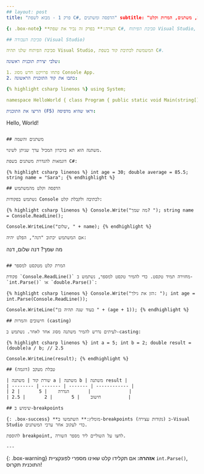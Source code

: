 ```yaml
---
## layout: post 
title: "פרק 1 - מבוא לשפת C#, הדפסה ומשתנים" subtitle: "הדפסה, משתנים, המרות וקלט" author: "הכשרת מורים למדעי המחשב" lang: he

{: .box-note} **הערה:** בפרק זה נכיר את שפת C#, סביבת הפיתוח Visual Studio, נלמד על משתנים, קלט, פלט והמרות בין סוגים שונים של משתנים.

## סביבת העבודה (Visual Studio)

סביבת הפיתוח שלנו תהיה Visual Studio, המשמשת לכתיבת קוד בשפת C#.

שלבי יצירת תוכנית ראשונה:

1. פתחו פרויקט חדש מסוג Console App.
2. כתבו את קוד התוכנית הראשונה:

{% highlight csharp linenos %} using System;

namespace HelloWorld { class Program { public static void Main(string[] args) { Console.WriteLine("Hello, World!"); } } } {% endhighlight %}

הריצו את התוכנית (F5) וראו שהיא מדפיסה:

```
Hello, World!
```

## משתנים והשמה

משתנה הוא תא בזיכרון המכיל ערך שניתן לשינוי.

דוגמאות להגדרת משתנים בשפת C#:

{% highlight csharp linenos %} int age = 30; double average = 85.5; string name = "Sara"; {% endhighlight %}

## הדפסה וקלט מהמשתמש

נשתמש בפקודות Console לכתיבה ולקבלת קלט:

{% highlight csharp linenos %} Console.Write("מה שמך? "); string name = Console.ReadLine();

Console.WriteLine("שלום, " + name); {% endhighlight %}

אם המשתמש יכתוב "דנה", הפלט יהיה:

```
מה שמך? דנה
שלום, דנה
```

## המרת קלט מטקסט למספר

פקודת `Console.ReadLine()` מחזירה תמיד טקסט. כדי להמיר טקסט למספר, נשתמש ב- `int.Parse()` או `double.Parse()`:

{% highlight csharp linenos %} Console.Write("הזן את גילך: "); int age = int.Parse(Console.ReadLine());

Console.WriteLine("בעוד שנה תהיה בן " + (age + 1)); {% endhighlight %}

## חישובים והמרות (casting)

לעיתים נדרש להמיר משתנה מסוג אחד לאחר. נשתמש ב-casting:

{% highlight csharp linenos %} int a = 5; int b = 2; double result = (double)a / b; // 2.5

Console.WriteLine(result); {% endhighlight %}

## טבלת מעקב (דוגמה)

| שורת קוד | משתנה a | משתנה b | משתנה result |
| -------- | ------- | ------- | ------------ |
| הגדרה    | 5       | 2       |              |
| חישוב    | 5       | 2       | 2.5          |

## שימוש ב-breakpoints

{: .box-success} **מומלץ:** השתמשו ב-breakpoints (נקודות עצירה) ב-Visual Studio כדי לעקוב אחר ערכי המשתנים.

להוספת breakpoint, לחצו על השוליים ליד מספר השורה.

---
```


{: .box-warning} **אזהרה:** אם תקלידו קלט שאינו מספרי לפונקציית `int.Parse()`, התוכנית תקרוס!


